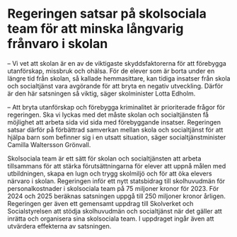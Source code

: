 # Regeringen satsar på skolsociala team för att minska långvarig frånvaro i skolan

– Vi vet att skolan är en av de viktigaste skyddsfaktorerna för att förebygga utanförskap, missbruk och ohälsa. För de elever som är borta under en längre tid från skolan, så kallade hemmasittare, kan tidiga insatser från skola och socialtjänst vara avgörande för att bryta en negativ utveckling. Därför är den här satsningen så viktig, säger skolminister Lotta Edholm.

– Att bryta utanförskap och förebygga kriminalitet är prioriterade frågor för regeringen. Ska vi lyckas med det måste skolan och socialtjänsten få möjlighet att arbeta sida vid sida med förebyggande insatser. Regeringen satsar därför på förbättrad samverkan mellan skola och socialtjänst för att hjälpa barn som befinner sig i en utsatt situation, säger socialtjänstminister Camilla Waltersson Grönvall.

Skolsociala team är ett sätt för skolan och socialtjänsten att arbeta tillsammans för att stärka förutsättningarna för elever att uppnå målen med utbildningen, skapa en lugn och trygg skolmiljö och för att öka elevers närvaro i skolan. Regeringen inför ett nytt statsbidrag till skolhuvudmän för personalkostnader i skolsociala team på 75 miljoner kronor för 2023. För 2024 och 2025 beräknas satsningen uppgå till 250 miljoner kronor årligen. Regeringen ger även ett gemensamt uppdrag till Skolverket och Socialstyrelsen att stödja skolhuvudmän och socialtjänst när det gäller att inrätta och organisera sina skolsociala team. I uppdraget ingår även att utvärdera effekterna av satsningen.
